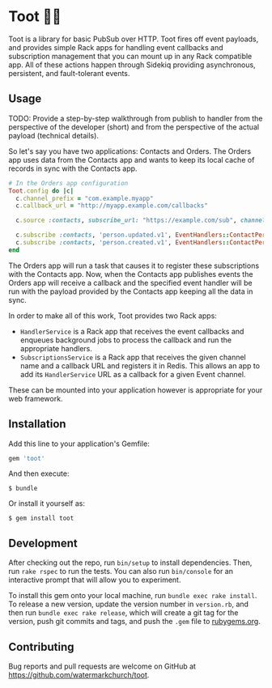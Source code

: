 # Toot 📯💨

Toot is a library for basic PubSub over HTTP. Toot fires off event
payloads, and provides simple Rack apps for handling event callbacks and
subscription management that you can mount up in any Rack compatible
app. All of these actions happen through Sidekiq providing asynchronous,
persistent, and fault-tolerant events.

## Usage

TODO: Provide a step-by-step walkthrough from publish to handler from
the perspective of the developer (short) and from the perspective of the
actual payload (technical details).

So let's say you have two applications: Contacts and Orders. The Orders
app uses data from the Contacts app and wants to keep its local cache of
records in sync with the Contacts app.

```ruby
# In the Orders app configuration
Toot.config do |c|
  c.channel_prefix = "com.example.myapp"
  c.callback_url = "http://myapp.example.com/callbacks"

  c.source :contacts, subscribe_url: "https://example.com/sub", channel_prefix: "com.example.contacts"

  c.subscribe :contacts, 'person.updated.v1', EventHandlers::ContactPersonUpdated
  c.subscribe :contacts, 'person.created.v1', EventHandlers::ContactPersonCreated
end
```

The Orders app will run a task that causes it to register these
subscriptions with the Contacts app. Now, when the Contacts app
publishes events the Orders app will receive a callback and the
specified event handler will be run with the payload provided by the
Contacts app keeping all the data in sync.

In order to make all of this work, Toot provides two Rack apps:

* `HandlerService` is a Rack app that receives the event callbacks and
  enqueues background jobs to process the callback and run the appropriate
  handlers.
* `SubscriptionsService` is a Rack app that receives the given
  channel name and a callback URL and registers it in Redis. This allows
  an app to add its `HandlerService` URL as a callback for a given Event
  channel.

These can be mounted into your application however is appropriate for
your web framework.

## Installation

Add this line to your application's Gemfile:

```ruby
gem 'toot'
```

And then execute:

    $ bundle

Or install it yourself as:

    $ gem install toot

## Development

After checking out the repo, run `bin/setup` to install dependencies.
Then, run `rake rspec` to run the tests. You can also run `bin/console`
for an interactive prompt that will allow you to experiment.

To install this gem onto your local machine, run `bundle exec rake
install`. To release a new version, update the version number in
`version.rb`, and then run `bundle exec rake release`, which will create
a git tag for the version, push git commits and tags, and push the
`.gem` file to [rubygems.org](https://rubygems.org).

## Contributing

Bug reports and pull requests are welcome on GitHub at https://github.com/watermarkchurch/toot.

